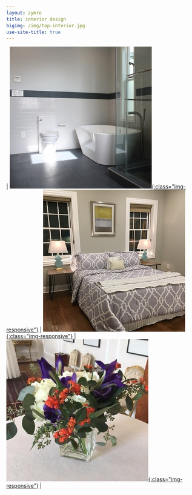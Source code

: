 ```yaml
---
layout: zymre
title: interior design
bigimg: /img/top-interior.jpg
use-site-title: true
---
```


| [<img src="/media/interior_design.jpg" onmouseover="this.src='/media/interior_design_hover.jpg'" onmouseout="this.src='/media/interior_design.jpg'" />{:class="img-responsive"}](https://www.flickr.com/gp/schauebc/YsZGKC) | [![staging](/media/staging.jpg "stage your home for sale"){:class="img-responsive"}](https://www.flickr.com/gp/schauebc/372p41) | [![floral](/media/floral.jpg "celebrations/dinners/special occasions"){:class="img-responsive"}](https://www.flickr.com/gp/schauebc/wyr437) |
